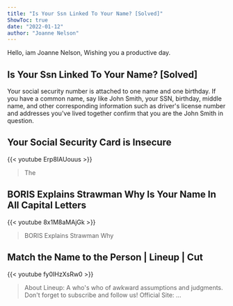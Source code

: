 ```yaml
---
title: "Is Your Ssn Linked To Your Name? [Solved]"
ShowToc: true 
date: "2022-01-12"
author: "Joanne Nelson" 
---
```


Hello, iam Joanne Nelson, Wishing you a productive day.
## Is Your Ssn Linked To Your Name? [Solved]
Your social security number is attached to one name and one birthday. If you have a common name, say like John Smith, your SSN, birthday, middle name, and other corresponding information such as driver's license number and addresses you've lived together confirm that you are the John Smith in question.

## Your Social Security Card is Insecure
{{< youtube Erp8IAUouus >}}
>The 

## BORIS Explains Strawman Why Is Your Name In All Capital Letters
{{< youtube 8x1M8aMAjGk >}}
>BORIS Explains Strawman Why 

## Match the Name to the Person | Lineup | Cut
{{< youtube fy0IHzXsRw0 >}}
>About Lineup: A who's who of awkward assumptions and judgments. Don't forget to subscribe and follow us! Official Site: ...

